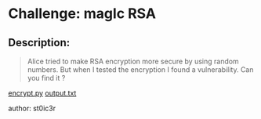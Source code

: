 # Challenge: maglc RSA
## Description:
> Alice tried to make RSA encryption more secure by using random numbers. But when I tested the encryption I found a vulnerability. Can you find it ?

[encrypt.py](encrypt.py) [output.txt](output.txt)

author: st0ic3r
